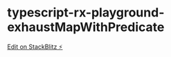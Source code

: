 # typescript-rx-playground-exhaustMapWithPredicate

[Edit on StackBlitz ⚡️](https://stackblitz.com/edit/typescript-rx-playground-pjbwxl)